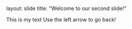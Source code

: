 layout: slide 
title: "Welcome to our second slide!"

This is my text
Use the left arrow to go back!
